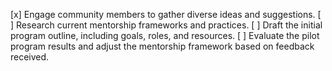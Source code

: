 [x] Engage community members to gather diverse ideas and suggestions.
[ ] Research current mentorship frameworks and practices.
[ ] Draft the initial program outline, including goals, roles, and resources.
[ ] Evaluate the pilot program results and adjust the mentorship framework based on feedback received.